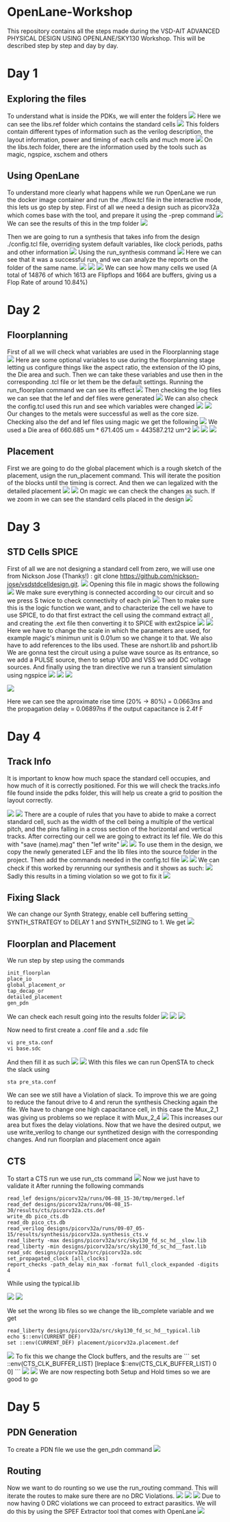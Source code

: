 # OpenLane-Workshop
This repository contains all the steps made during the VSD-AIT ADVANCED PHYSICAL DESIGN USING OPENLANE/SKY130 Workshop. 
This will be described step by step and day by day.

# Day 1
## Exploring the files
To understand what is inside the PDKs, we will enter the folders
<img src="Day1/Files1.png">
Here we can see the libs.ref folder which contains the standard cells 
<img src="Day1/Files3.png">
This folders contain different types of information such as the verilog description, the layout information, power and timing of each cells and much more
<img src="Day1/Files2.png">
On the libs.tech folder, there are the information used by the tools such as magic, ngspice, xschem and others

## Using OpenLane
To understand more clearly what happens while we run OpenLane we run the docker image container and run the ./flow.tcl file in the interactive mode, this lets us go step by step.
First of all we need a design such as picorv32a which comes base with the tool, and prepare it using the -prep command
<img src="Day1/Prep.jfif">
We can see the results of this in the tmp folder
<img src="Day1/PrepResults.png">

Then we are going to run a synthesis that takes info from the design ./config.tcl file, overriding system default variables, like clock periods, paths and other information
<img src="Day1/Configtcl.png">
Using the run_synthesis command
<img src="Day1/Synthesis.jpeg">
Here we can see that it was a successful run, and we can analyze the reports on the folder of the same name.
<img src="Day1/ReportsF.png">
<img src="Day1/SynthReport1.png">
<img src="Day1/SynthReport2.png">
We can see how many cells we used (A total of 14876 of which 1613 are Flipflops and 1664 are buffers, giving us a Flop Rate of around 10.84%)

# Day 2
## Floorplanning
First of all we will check what variables are used in the Floorplanning stage
<img src="Day2/VariablesFP.png">
Here are some optional variables to use during the floorplanning stage letting us configure things like the aspect ratio, the extension of the IO pins, the Die area and such. Then we can take these variables and use then in the corresponding .tcl file or let them be the default settings. Running the run_floorplan command we can see its effect
<img src="Day2/RunFP.png">
Then checking the log files we can see that the lef and def files were generated
<img src="Day2/IoLog.png">
We can also check the config.tcl used this run and see which variables were changed
<img src="Day2/Configtcl.png">
<img src="Day2/Configtc2.png">
Our changes to the metals were successful as well as the core size. Checking also the def and lef files using magic we get the following
<img src="Day2/ResultsFP.png">
We used a Die area of 660.685 um * 671.405 um = 443587.212 um^2
<img src="Day2/MagicFP.png">
<img src="Day2/PinsFP.png">
<img src="Day2/PinsFP2.png">


## Placement
First we are going to do the global placement which is a rough sketch of the placement, usign the run_placement command. This will iterate the position of the blocks until the timing is correct. And then we can legalized with the detailed placement
<img src="Day2/Placement.png">
<img src="Day2/PlacementMagic.png">
On magic we can check the changes as such. If we zoom in we can see the standard cells placed in the design
<img src="Day2/PlacementZoom.png">

# Day 3
## STD Cells SPICE
First of all we are not designing a standard cell from zero, we will use one from Nickson Jose (Thanks!) : git clone https://github.com/nickson-jose/vsdstdcelldesign.git.
<img src="Day3/Cloning.png">
Opening this file in magic shows the following
<img src="Day3/MagicLayout.png">
We make sure everything is connected according to our circuit and so we press S twice to check connectivity of each pin
<img src="Day3/PinCon.png">
Then to make sure this is the logic function we want, and to characterize the cell we have to use SPICE, to do that first extract the cell using the command extract all , and creating the .ext file then converting it to SPICE with ext2spice
<img src="Day3/ExtSpice.png">
<img src="Day3/SPICE.png">
Here we have to change the scale in which the parameters are used, for example magic's minimun unit is 0.01um so we change it to that. We also have to add references to the libs used. These are nshort.lib and pshort.lib
We are gonna test the circuit using a pulse wave source as its entrance, so we add a PULSE source, then to setup VDD and VSS we add DC voltage sources. And finally using the tran directive we run a transient simulation using ngspice
<img src="Day3/SPICEF.png">
<img src="Day3/Sim2.png">
<img src="Day3/Times.png">

<img src="Day3/Times2.png">

Here we can see the aproximate rise time (20% -> 80%) = 0.0663ns and the propagation delay = 0.06897ns if the output capacitance is 2.4f F

# Day 4
## Track Info
It is important to know how much space the standard cell occupies, and how much of it is correctly positioned. For this we will check the tracks.info file found inside the pdks folder, this will help us create a grid to position the layout correctly.


<img src="Day4/Tracks.png">


<img src="Day4/Grid.png">
There are a couple of rules that you have to abide to make a correct standard cell, such as the width of the cell being a multiple of the vertical pitch, and the pins falling in a cross section of the horizontal and vertical tracks. After correcting our cell we are going to extract its lef file. We do this with "save (name).mag" then "lef write"
<img src="Day4/SaveLEF.png">
<img src="Day4/LEF.png">
To use them in the design, we copy the newly generated LEF and the lib files into the source folder in the project. Then add the commands needed in the config.tcl file
<img src="Day4/FilesNeed.png">

<img src="Day4/Configtcl.png">
We can check if this worked by rerunning our synthesis and it shows as such:
<img src="Day4/SynthA.png">
Sadly this results in a timing violation so we got to fix it
<img src="Day4/Violation.png">

## Fixing Slack
We can change our Synth Strategy, enable cell buffering setting SYNTH_STRATEGY to DELAY 1 and SYNTH_SIZING to 1. We get
<img src="Day4/ViolationFixed.png">

## Floorplan and Placement
We run step by step using the commands
```
init_floorplan
place_io
global_placement_or
tap_decap_or
detailed_placement
gen_pdn
```
We can check each result going into the results folder
<img src="Day4/MagicPL.png">
<img src="Day4/NOT.png">
<img src="Day4/Expanded.png">

Now need to first create a .conf file and a .sdc file
```
vi pre_sta.conf
vi base.sdc
```
And then fill it as such
<img src="Day4/Conf.png">
<img src="Day4/SDC.png">
With this files we can run OpenSTA to check the slack using 
```
sta pre_sta.conf
```
We can see we still have a Violation of slack. To improve this we are going to reduce the fanout drive to 4 and rerun the synthesis 
Checking again the file. We have to change one high capacitance cell, in this case the Mux_2_1 was giving us problems so we replace it with Mux_2_4
<img src="Day4/FixedSlack.png">
This increases our area but fixes the delay violations. Now that we have the desired output, we use write_verilog to change our synthetized design with the corresponding changes.
And run floorplan and placement once again

## CTS
To start a CTS run we use run_cts command
<img src="Day4/CTS.png">
Now we just have to validate it
After running the following commands
```
read_lef designs/picorv32a/runs/06-08_15-30/tmp/merged.lef
read_def designs/picorv32a/runs/06-08_15-30/results/cts/picorv32a.cts.def
write_db pico_cts.db
read_db pico_cts.db
read_verilog designs/picorv32a/runs/09-07_05-15/results/synthesis/picorv32a.synthesis_cts.v
read_liberty -max designs/picorv32a/src/sky130_fd_sc_hd__slow.lib
read_liberty -min designs/picorv32a/src/sky130_fd_sc_hd__fast.lib
read_sdc designs/picorv32a/src/picorv32a.sdc
set_propagated_clock [all_clocks]
report_checks -path_delay min_max -format full_clock_expanded -digits 4
```
While using the typical.lib 

<img src="Day4/Random1.png">
<img src="Day4/Random2.png">


We set the wrong lib files so we change the lib_complete variable and we get
```
read_liberty designs/picorv32a/src/sky130_fd_sc_hd__typical.lib
echo $::env(CURRENT_DEF)
set ::env(CURRENT_DEF) placement/picorv32a.placement.def 
```
<img src="Day4/HoldV.png">
To fix this we change the Clock buffers, and the results are
```
set ::env(CTS_CLK_BUFFER_LIST) [lreplace $::env(CTS_CLK_BUFFER_LIST) 0 0] 
```
<img src="Day4/Good1.png">
<img src="Day4/Good2.png">
We are now respecting both Setup and Hold times so we are good to go

# Day 5
## PDN Generation
To create a PDN file we use the gen_pdn command
<img src="Day5/PDN1.png">

## Routing
Now we want to do rounting so we use the run_routing command. This will iterate the routes to make sure there are no DRC Violations.
<img src="Day5/0th.png">
<img src="Day5/5th.png">
<img src="Day5/7th.png">
Due to now having 0 DRC violations we can proceed to extract parasitics. We will do this by using the SPEF Extractor tool that comes with OpenLane
<img src="Day5/FilesPost.png">
